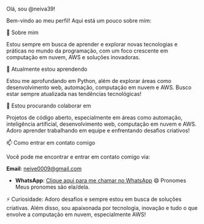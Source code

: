  Olá, sou @neiva39!

Bem-vindo ao meu perfil! Aqui está um pouco sobre mim:

👀 Sobre mim

Estou sempre em busca de aprender e explorar novas tecnologias e práticas no mundo da programação, com um foco crescente em computação em nuvem, AWS e soluções inovadoras.

🌱 Atualmente estou aprendendo

Estou me aprofundando em Python, além de explorar áreas como desenvolvimento web, automação, computação em nuvem e AWS. Busco estar sempre atualizada nas tendências tecnológicas!

💞️ Estou procurando colaborar em

Projetos de código aberto, especialmente em áreas como automação, inteligência artificial, desenvolvimento web, computação em nuvem e AWS. Adoro aprender trabalhando em equipe e enfrentando desafios criativos!

📫 Como entrar em contato comigo

Você pode me encontrar e entrar em contato comigo via:


**Email**: [neive0009@gmail.com](neive0009@gmail.com)

- **WhatsApp**: [Clique aqui para me chamar no WhatsApp](https://wa.me/55+71988116737)
😄 Pronomes
Meus pronomes são ela/dela.


⚡ Curiosidade: Adoro desafios e sempre estou em busca de soluções criativas. Além disso, sou apaixonada por tecnologia, inovação e tudo o que envolve a computação em nuvem, especialmente AWS!

